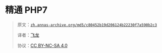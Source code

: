 # 精通 PHP7

> 原文：[`zh.annas-archive.org/md5/c80452b19d206124b22230f7a590b2c3`](https://zh.annas-archive.org/md5/c80452b19d206124b22230f7a590b2c3)
> 
> 译者：[飞龙](https://github.com/wizardforcel)
> 
> 协议：[CC BY-NC-SA 4.0](http://creativecommons.org/licenses/by-nc-sa/4.0/)